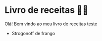 # Livro de receitas :man_cook:

Olá! Bem vindo ao meu livro de receitas teste

- Strogonoff de frango